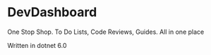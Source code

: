 # DevDashboard
One Stop Shop. To Do Lists, Code Reviews, Guides. All in one place

Written in dotnet 6.0
